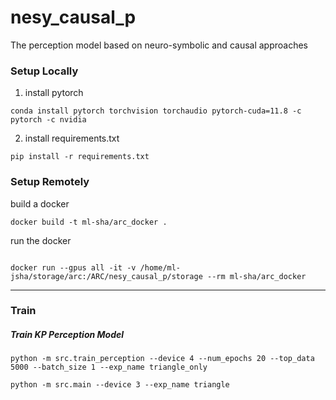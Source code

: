 # nesy_causal_p

The perception model based on neuro-symbolic and causal approaches

### Setup Locally

1. install pytorch

```
conda install pytorch torchvision torchaudio pytorch-cuda=11.8 -c pytorch -c nvidia
```

2. install requirements.txt

``` 
pip install -r requirements.txt
```

### Setup Remotely

build a docker

``` 
docker build -t ml-sha/arc_docker .
```

run the docker

```

docker run --gpus all -it -v /home/ml-jsha/storage/arc:/ARC/nesy_causal_p/storage --rm ml-sha/arc_docker

```

----

### Train

##### Train KP Perception Model

``` 
python -m src.train_perception --device 4 --num_epochs 20 --top_data 5000 --batch_size 1 --exp_name triangle_only
```


``` 
python -m src.main --device 3 --exp_name triangle
```